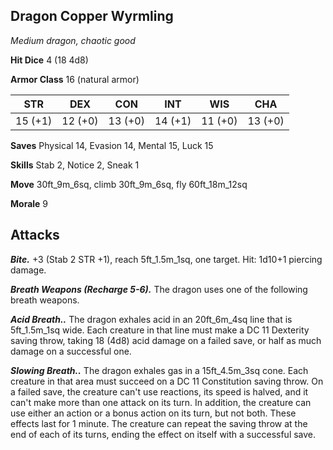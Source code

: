 ## Dragon Copper Wyrmling

*Medium dragon, chaotic good*

**Hit Dice** 4 (18 4d8)

**Armor Class** 16 (natural armor)

| STR     | DEX     | CON     | INT     | WIS     | CHA     |
|---------|---------|---------|---------|---------|---------|
| 15 (+1) | 12 (+0) | 13 (+0) | 14 (+1) | 11 (+0) | 13 (+0) |

**Saves** Physical 14, Evasion 14, Mental 15, Luck 15

**Skills** Stab 2, Notice 2, Sneak 1

**Move** 30ft_9m_6sq, climb 30ft_9m_6sq, fly 60ft_18m_12sq

**Morale** 9

## Attacks

***Bite.*** +3 (Stab 2 STR +1), reach 5ft_1.5m_1sq, one target. Hit: 1d10+1 piercing damage.

***Breath Weapons (Recharge 5-6).*** The dragon uses one of the following breath weapons.

***Acid Breath..*** The dragon exhales acid in an 20ft_6m_4sq line that is 5ft_1.5m_1sq wide. Each creature in that line must make a DC 11 Dexterity saving throw, taking 18 (4d8) acid damage on a failed save, or half as much damage on a successful one.

***Slowing Breath..*** The dragon exhales gas in a 15ft_4.5m_3sq cone. Each creature in that area must succeed on a DC 11 Constitution saving throw. On a failed save, the creature can't use reactions, its speed is halved, and it can't make more than one attack on its turn. In addition, the creature can use either an action or a bonus action on its turn, but not both. These effects last for 1 minute. The creature can repeat the saving throw at the end of each of its turns, ending the effect on itself with a successful save.

